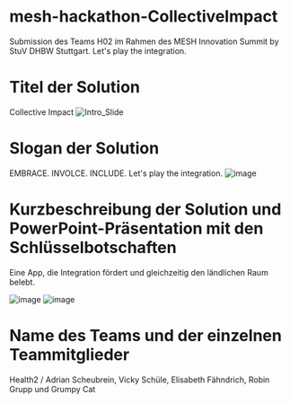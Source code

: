 # mesh-hackathon-CollectiveImpact
Submission des Teams H02 im Rahmen des MESH Innovation Summit by StuV DHBW Stuttgart. 
Let's play the integration.

# Titel der Solution
Collective Impact
![Intro_Slide](https://user-images.githubusercontent.com/82825256/158055070-791281b5-2f31-49d8-bde1-8ffb1f3a434b.PNG)

# Slogan der Solution
EMBRACE. INVOLCE. INCLUDE.
Let's play the integration.
![image](https://user-images.githubusercontent.com/82825256/158055680-3f66b6ad-4704-42ae-9248-4c2d93dbfc24.png)


# Kurzbeschreibung der Solution und PowerPoint-Präsentation mit den Schlüsselbotschaften
Eine App, die Integration fördert und gleichzeitig den ländlichen Raum belebt.

![image](https://user-images.githubusercontent.com/82825256/158054458-5b4d9639-a3be-4393-90e7-d6e924ef8f8a.png)
![image](https://user-images.githubusercontent.com/82825256/158054481-f8ac9544-9114-4b40-9c55-7b615bf368c6.png)


# Name des Teams und der einzelnen Teammitglieder
Health2 / Adrian Scheubrein, Vicky Schüle, Elisabeth Fähndrich, Robin Grupp und Grumpy Cat
